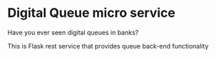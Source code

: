 # Digital Queue micro service

Have you ever seen digital queues in banks?

This is Flask rest service that provides queue back-end functionality
